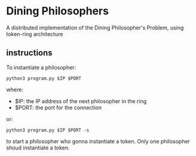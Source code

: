 # Dining Philosophers
A distributed implementation of the Dining Philosopher's Problem, using token-ring architecture

## instructions
To instantiate a philosopher:
```
python3 program.py $IP $PORT
```
where:
* $IP: the IP address of the next philosopher in the ring
* $PORT: the port for the connection

or:
```
python3 program.py $IP $PORT -s
```
to start a philosopher who gonna instantiate a token. Only one philosopher shoud instantiate a token.
